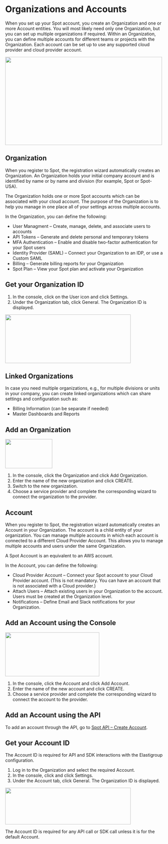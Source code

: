 # Organizations and Accounts

When you set up your Spot account, you create an Organization and one or more Account entities. You will most likely need only one Organization, but you can set up multiple organizations if required. Within an Organization, you can define multiple accounts for different teams or projects with the Organization. Each account can be set up to use any supported cloud provider and cloud provider account.

<img src="/administration/_media/organizations-accounts-01.png" width="500" height="281" />

## Organization

When you register to Spot, the registration wizard automatically creates an Organization. An Organization holds your initial company account and is identified by name or by name and division (for example, Spot or Spot-USA).

The Organization holds one or more Spot accounts which can be associated with your cloud account. The purpose of the Organization is to help you manage in one place all of your settings across multiple accounts.

In the Organization, you can define the following:
* User Managment – Create, manage, delete, and associate users to accounts
* API Tokens – Generate and delete personal and temporary tokens
* MFA Authentication – Enable and disable two-factor authentication for your Spot users
* Identity Provider (SAML) – Connect your Organization to an IDP, or use a Custom SAML
* Billing – Generate billing reports for your Organization
* Spot Plan – View your Spot plan and activate your Organization

## Get your Organization ID
1. In the console, click on the User icon and click Settings.
2. Under the Organization tab, click General. The Organization ID is displayed.

<img src="/administration/_media/organizations-accounts-02.png" width="400" height="155" />

## Linked Organizations

In case you need multiple organizations, e.g., for multiple divisions or units in your company, you can create linked organizations which can share settings and configuration such as:

* Billing Information (can be separate if needed)
* Master Dashboards and Reports

## Add an Organization

<img src="/administration/_media/organizations-accounts-03.png" width="150" height="93" />

1. In the console, click the Organization and click Add Organization.
2. Enter the name of the new organization and click CREATE.
3. Switch to the new organization.
4. Choose a service provider and complete the corresponding wizard to connect the organization to the provider.

## Account

When you register to Spot, the registration wizard automatically creates an Account in your Organization. The account is a child entity of your organization. You can manage multiple accounts in which each account is connected to a different Cloud Provider Account. This allows you to manage multiple accounts and users under the same Organization.

A Spot Account is an equivalent to an AWS account.

In the Account, you can define the following:
* Cloud Provider Account – Connect your Spot account to your Cloud Provider account. (This is not mandatory. You can have an account that is not associated with a Cloud provider.)
* Attach Users – Attach existing users in your Organization to the account. Users must be created at the Organization level.
* Notifications – Define Email and Slack notifications for your Organization.

## Add an Account using the Console

<img src="/administration/_media/organizations-accounts-04.png" width="300" height="140" />

1. In the console, click the Account and click Add Account.
2. Enter the name of the new account and click CREATE.
3. Choose a service provider and complete the corresponding wizard to connect the account to the provider.

## Add an Account using the API

To add an account through the API, go to [Spot API – Create Account](https://docs.spot.io/spotinst-api/administration/organization-accounts/create-account/).

## Get your Account ID

The Account ID is required for API and SDK interactions with the Elastigroup configuration.

1. Log in to the Organization and select the required Account.
2. In the console, click  and click Settings.
3. Under the Account tab, click General. The Organization ID is displayed.

<img src="/administration/_media/organizations-accounts-05.png" width="400" height="117" />

The Account ID is required for any API call or SDK call unless it is for the default Account.

